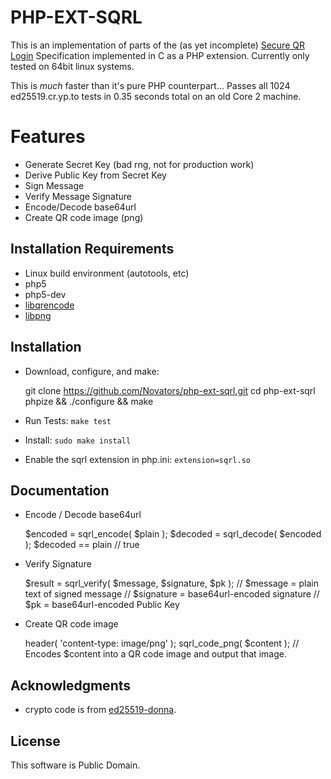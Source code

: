 PHP-EXT-SQRL
============
This is an implementation of parts of the (as yet incomplete) [Secure QR Login](https://www.grc.com/sqrl/sqrl.htm) Specification implemented in C as a PHP extension.  Currently only tested on 64bit linux systems.

This is *much* faster than it's pure PHP counterpart... Passes all 1024 ed25519.cr.yp.to tests in 0.35 seconds total on an old Core 2 machine.

Features
========
* Generate Secret Key (bad rng, not for production work)
* Derive Public Key from Secret Key
* Sign Message
* Verify Message Signature
* Encode/Decode base64url
* Create QR code image (png)

Installation Requirements
-------------------------
* Linux build environment (autotools, etc)
* php5
* php5-dev
* [libqrencode](http://fukuchi.org/works/qrencode/)
* [libpng](http://www.libpng.org/pub/png/libpng.html)

Installation
------------
* Download, configure, and make:

    git clone https://github.com/Novators/php-ext-sqrl.git
    cd php-ext-sqrl
    phpize && ./configure && make

* Run Tests: `make test`
* Install: `sudo make install`
* Enable the sqrl extension in php.ini: `extension=sqrl.so`

Documentation
-------------
* Encode / Decode base64url

    $encoded = sqrl_encode( $plain );
    $decoded = sqrl_decode( $encoded );
    $decoded == plain // true

* Verify Signature

    $result = sqrl_verify( $message, $signature, $pk );
    // $message = plain text of signed message
    // $signature = base64url-encoded signature
    // $pk = base64url-encoded Public Key

* Create QR code image

    header( 'content-type: image/png' );
    sqrl_code_png( $content );
    // Encodes $content into a QR code image and output that image.

Acknowledgments
---------------
* crypto code is from [ed25519-donna](https://github.com/floodyberry/ed25519-donna).

License
-------
This software is Public Domain.
